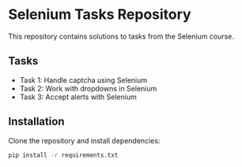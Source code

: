 # Selenium Tasks Repository

This repository contains solutions to tasks from the Selenium course.

## Tasks
- Task 1: Handle captcha using Selenium
- Task 2: Work with dropdowns in Selenium
- Task 3: Accept alerts with Selenium

## Installation
Clone the repository and install dependencies:
```bash
pip install -r requirements.txt
